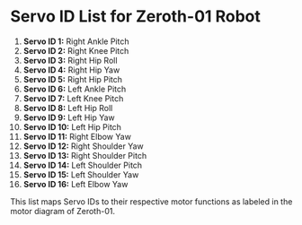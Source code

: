 # Servo ID List for Zeroth-01 Robot

1. **Servo ID 1:** Right Ankle Pitch  
2. **Servo ID 2:** Right Knee Pitch  
3. **Servo ID 3:** Right Hip Roll  
4. **Servo ID 4:** Right Hip Yaw  
5. **Servo ID 5:** Right Hip Pitch  
6. **Servo ID 6:** Left Ankle Pitch  
7. **Servo ID 7:** Left Knee Pitch  
8. **Servo ID 8:** Left Hip Roll  
9. **Servo ID 9:** Left Hip Yaw  
10. **Servo ID 10:** Left Hip Pitch  
11. **Servo ID 11:** Right Elbow Yaw  
12. **Servo ID 12:** Right Shoulder Yaw  
13. **Servo ID 13:** Right Shoulder Pitch  
14. **Servo ID 14:** Left Shoulder Pitch  
15. **Servo ID 15:** Left Shoulder Yaw  
16. **Servo ID 16:** Left Elbow Yaw  

This list maps Servo IDs to their respective motor functions as labeled in the motor diagram of Zeroth-01.
